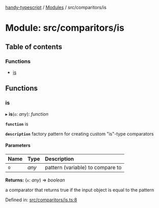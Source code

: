 [handy-typescript](../README.md) / [Modules](../modules.md) / src/comparitors/is

# Module: src/comparitors/is

## Table of contents

### Functions

- [is](src_comparitors_is.md#is)

## Functions

### is

▸ **is**(`o`: *any*): *function*

**`function`** is

**`description`** factory pattern for creating custom "is"-type comparators

#### Parameters

| Name | Type | Description |
| :------ | :------ | :------ |
| `o` | *any* | pattern (variable) to compare to |

**Returns:** (`x`: *any*) => *boolean*

a comparator that returns true if the input object is equal to the pattern

Defined in: [src/comparitors/is.ts:8](https://github.com/robbiemu/handy-typescript/blob/af2e72e/src/comparitors/is.ts#L8)
